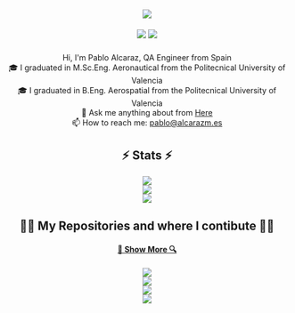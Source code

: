 <h1 align="center">
  <a href="https://git.io/typing-svg">
    <img
      src="https://readme-typing-svg.herokuapp.com/?lines=Hello,+There!+👋;Here+Pablo+Alcaraz....;Nice+to+meet+you!&center=true&size=30"
    />
  </a>
</h1>
<h5 align="center">
  <a href="https://www.linkedin.com/in/palcarazm/" title="LinkedIn Profile"
    ><img
      src="https://img.shields.io/badge/linkedin-%230077B5.svg?style=for-the-badge&logo=linkedin&logoColor=white"
  /></a>
  <a href="https://pablo.alcarazm.es" title="My Website"
    ><img
      src="https://img.shields.io/badge/website-000000?style=for-the-badge&logo=About.me&logoColor=white"
  /></a>
</h5>

<p align="center">
  Hi, I'm Pablo Alcaraz, QA Engineer from Spain
  <br />
  🎓 I graduated in M.Sc.Eng. Aeronautical from the Politecnical University of Valencia
  <br />
  🎓 I graduated in B.Eng. Aerospatial from the Politecnical University of Valencia
  <br />
  💬 Ask me anything about from <a href="https://github.com/palcarazm/palcarazm/issues" title="Issues">Here</a>
  <br />
  📫 How to reach me: <a href="mailto: pablo@alcarazm.es">pablo@alcarazm.es</a>
</p>

<h2 align="center">⚡ Stats ⚡</h2>
<div align="center">
  <img
    src="https://github-readme-streak-stats.herokuapp.com/?user=palcarazm&show_icons=true&hide_border=true&count_private=true" 
  />
</div>
<div align="center">
  <img
    src="https://github-readme-stats.vercel.app/api?username=palcarazm&show_icons=true&hide_border=true&count_private=true&hide_title=true"
  />
</div>
<div align="center">
  <img
    src="https://github-readme-stats.vercel.app/api/top-langs/?username=palcarazm&show_icons=true&hide_border=true&layout=compact&hide_title=true"
  />
</div>

<h2 align="center">👨‍💻 My Repositories and where I contibute 👨‍💻</h2>
<h4 align="center">
  <a href="https://github.com/palcarazm?tab=repositories" title="Show Repositories">🔎 Show More 🔍</a>
</h4>
<div align="center">
  <a href="https://github.com/creecros/simple_logo_gen" title="simple_logo_gen"
    ><img
      src="https://github-readme-stats.vercel.app/api/pin/?username=creecros&repo=simple_logo_gen&border_radius=10&show_owner=true"
  /></a>
</div>
<div align="center">
  <a href="https://github.com/palcarazm/bootstrap5-toggle" title="simple_logo_gen"
    ><img
      src="https://github-readme-stats.vercel.app/api/pin/?username=palcarazm&repo=bootstrap5-toggle&border_radius=10&show_owner=true"
  /></a>
</div>
<div align="center">
  <a href="https://github.com/palcarazm/MyStreamers" title="MyStreamers"
    ><img
      src="https://github-readme-stats.vercel.app/api/pin/?username=palcarazm&repo=MyStreamers&border_radius=10&show_owner=true"
  /></a>
</div>
<div align="center">
  <a href="https://github.com/palcarazm/ArtistWebpage" title="ArtistWebpage"
    ><img
      src="https://github-readme-stats.vercel.app/api/pin/?username=palcarazm&repo=ArtistWebpage&border_radius=10&show_owner=true"
  /></a>
</div>
<!--
  **palcarazm/palcarazm** is a ✨ _special_ ✨ repository because its `README.md` (this file) appears on your GitHub profile.
  
  Here are some ideas to get you started:
  
  - 🔭 I’m currently working on ...
  - 🌱 I’m currently learning ...
  - 👯 I’m looking to collaborate on ...
  - 🤔 I’m looking for help with ...
  - 💬 Ask me about ...
  - 📫 How to reach me: ...
  - 😄 Pronouns: ...
  - ⚡ Fun fact: ...
-->
